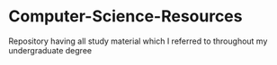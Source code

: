 # Computer-Science-Resources
Repository having all study material which I referred to throughout my undergraduate degree
